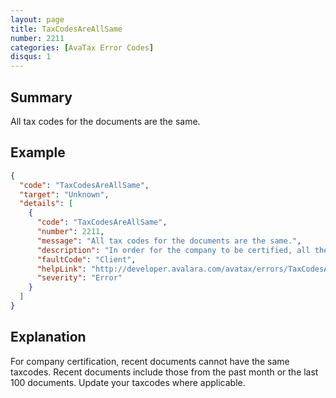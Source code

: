 ```yaml
---
layout: page
title: TaxCodesAreAllSame
number: 2211
categories: [AvaTax Error Codes]
disqus: 1
---
```


## Summary

All tax codes for the documents are the same.

## Example

```json
{
  "code": "TaxCodesAreAllSame",
  "target": "Unknown",
  "details": [
    {
      "code": "TaxCodesAreAllSame",
      "number": 2211,
      "message": "All tax codes for the documents are the same.",
      "description": "In order for the company to be certified, all the TaxCodes for documents cannot be the same, in the past month or among the last 100 documents.",
      "faultCode": "Client",
      "helpLink": "http://developer.avalara.com/avatax/errors/TaxCodesAreAllSame",
      "severity": "Error"
    }
  ]
}
```

## Explanation

For company certification, recent documents cannot have the same taxcodes. Recent documents include those from the past month or the last 100 documents. Update your taxcodes where applicable. 
